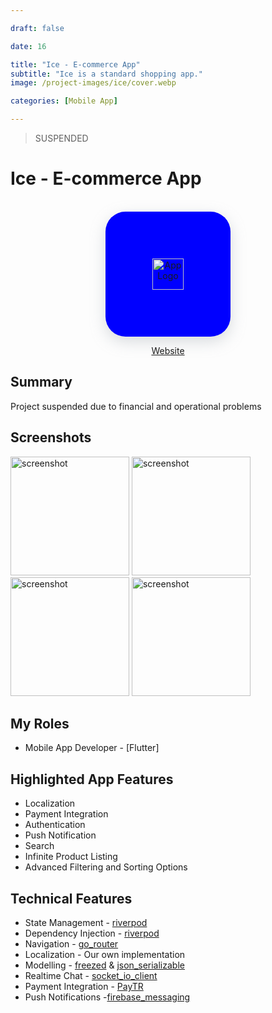 ```yaml
---

draft: false

date: 16

title: "Ice - E-commerce App"
subtitle: "Ice is a standard shopping app."
image: /project-images/ice/cover.webp

categories: [Mobile App]

---
```


> SUSPENDED

# Ice - E-commerce App

<br>

<center >
<div  style="height:200px; width:200px; border-radius:32px; box-shadow: rgba(149, 157, 165, 0.35) 0px 8px 24px;  display: flex; justify-content: center; align-items: center;background-color:blue">
  <img  src="/project-images/ice/logo.webp" alt="App Logo" style="fit:contain;height:50px;"/>
</div>

<a href="https://ice.ua/">Website</a>
</center>

## Summary

Project suspended due to financial and operational problems

## Screenshots
 
<img src="/project-images/ice/ss-5.webp" alt="screenshot" width="190"/>
<img src="/project-images/ice/ss-6.webp" alt="screenshot" width="190"/>
<img src="/project-images/ice/ss-4.webp" alt="screenshot" width="190"/>
<img src="/project-images/ice/ss-3.webp" alt="screenshot" width="190"/>


## My Roles
- Mobile App Developer - [Flutter]

## Highlighted App Features
- Localization 
- Payment Integration
- Authentication
- Push Notification
- Search 
- Infinite Product Listing
- Advanced Filtering and Sorting Options

## Technical Features
- State Management - [riverpod](https://pub.dev/packages/riverpod)
- Dependency Injection - [riverpod](https://pub.dev/packages/riverpod)
- Navigation - [go_router](https://pub.dev/packages/go_router)
- Localization - Our own implementation
- Modelling - [freezed](https://pub.dev/packages/freezed) & [json_serializable](https://pub.dev/packages/json_serializable)
- Realtime Chat - [socket_io_client](https://pub.dev/packages/socket_io_client)
- Payment Integration - [PayTR](https://www.paytr.com)
- Push Notifications -[firebase_messaging](https://pub.dev/packages/firebase_messaging)
